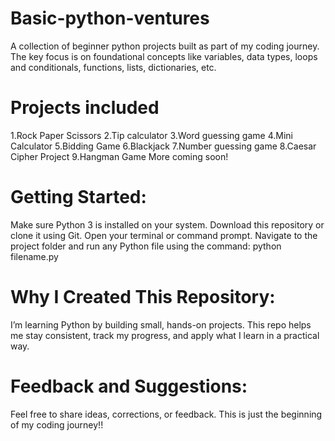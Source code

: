 # Basic-python-ventures
A collection of beginner python projects built as part of my coding journey.
The key focus is on foundational concepts like variables, data types, loops and conditionals, functions, lists, dictionaries, etc.
# Projects included
1.Rock Paper Scissors
2.Tip calculator
3.Word guessing game
4.Mini Calculator
5.Bidding Game
6.Blackjack
7.Number guessing game
8.Caesar Cipher Project
9.Hangman Game
More coming soon!
# Getting Started:
Make sure Python 3 is installed on your system.
Download this repository or clone it using Git.
Open your terminal or command prompt.
Navigate to the project folder and run any Python file using the command:
python filename.py
# Why I Created This Repository:
I’m learning Python by building small, hands-on projects.
This repo helps me stay consistent, track my progress, and apply what I learn in a practical way.
# Feedback and Suggestions:
Feel free to share ideas, corrections, or feedback.
This is just the beginning of my coding journey!!
